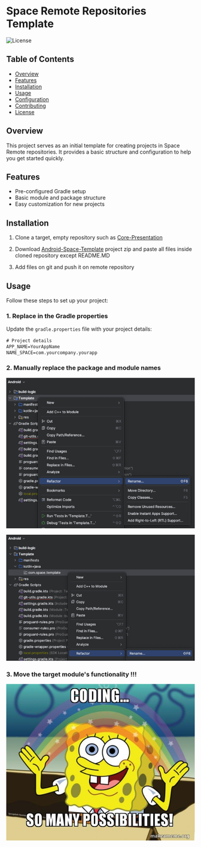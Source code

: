 # Space Remote Repositories Template

![License](https://img.shields.io/badge/license-MIT-blue.svg)

## Table of Contents

- [Overview](#overview)
- [Features](#features)
- [Installation](#installation)
- [Usage](#usage)
- [Configuration](#configuration)
- [Contributing](#contributing)
- [License](#license)

## Overview

This project serves as an initial template for creating projects in Space Remote repositories. It provides a basic structure and configuration to help you get started quickly.

## Features

- Pre-configured Gradle setup
- Basic module and package structure
- Easy customization for new projects

## Installation

1. Clone a target, empty repository such as [Core-Presentation](https://github.com/SpaceBank/Android-Space-Core-Presentation)

2. Download [Android-Space-Template](https://github.com/nikantro888/Android-Space-Template) project zip and paste all files inside cloned repository except README.MD 

3. Add files on git and push it on remote repository

## Usage

Follow these steps to set up your project:

### 1. Replace in the Gradle properties

Update the `gradle.properties` file with your project details:

```properties
# Project details
APP_NAME=YourAppName
NAME_SPACE=com.yourcompany.yourapp
```
### 2. Manually replace the package and module names

![img.png](module_renaming_img.png)

![img_1.png](package_renaming_img.png)

### 3. Move the target module's functionality !!!

![img_5.png](coding.png)
